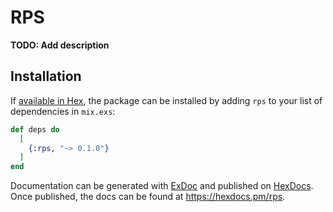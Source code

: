 # RPS

**TODO: Add description**

## Installation

If [available in Hex](https://hex.pm/docs/publish), the package can be installed
by adding `rps` to your list of dependencies in `mix.exs`:

```elixir
def deps do
  [
    {:rps, "~> 0.1.0"}
  ]
end
```

Documentation can be generated with [ExDoc](https://github.com/elixir-lang/ex_doc)
and published on [HexDocs](https://hexdocs.pm). Once published, the docs can
be found at <https://hexdocs.pm/rps>.

